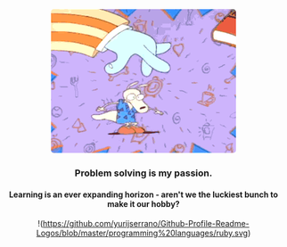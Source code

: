 <div align="center">


  <img src="https://github.com/waynedelcorraljr/waynedelcorraljr/blob/main/rockosModernLifeIntroKnowledge.gif" style="border-radius: 5px">


### Problem solving is my passion. 

#### Learning is an ever expanding horizon - aren't we the luckiest bunch to make it our hobby?  
  
  !(https://github.com/yurijserrano/Github-Profile-Readme-Logos/blob/master/programming%20languages/ruby.svg)

</div>
